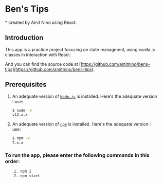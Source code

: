 # Ben's Tips

\* created by Amit Nino using React.

## Introduction

This app is a practice project focusing on state managment, using vanila js classes in interaction with React.

And you can find the source code at [https://github.com/amitnino/bens-tips](https://github.com/amitnino/bens-tips).

## Prerequisites
1. An adequate version of [`Node.js`](https://nodejs.org/) is installed. Here's the adequate version I use:
    ```sh
    $ node -v
    v12.x.x
    ```
2. An adequate version of  [`npm`](https://nodejs.org/) is installed. Here's the adequate version I use:
    ```sh
    $ npm -v
    7.x.x
    ```
### To run the app, please enter the following commands in this order:
```sh
    1. npm i
    2. npm start
```
